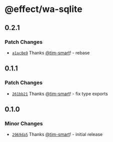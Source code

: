 # @effect/wa-sqlite

## 0.2.1

### Patch Changes

- [`a1ac0e9`](https://github.com/Effect-TS/wa-sqlite/commit/a1ac0e99a4249f8ed6a2555155fe58346718ced7) Thanks [@tim-smart](https://github.com/tim-smart)! - rebase

## 0.1.1

### Patch Changes

- [`261bb21`](https://github.com/Effect-TS/wa-sqlite/commit/261bb21bedbd233721446c1a6af23beb78da65d4) Thanks [@tim-smart](https://github.com/tim-smart)! - fix type exports

## 0.1.0

### Minor Changes

- [`2969da5`](https://github.com/Effect-TS/wa-sqlite/commit/2969da5309bd540a55eff971d7f579e6cc1a17a7) Thanks [@tim-smart](https://github.com/tim-smart)! - initial release
